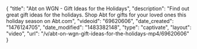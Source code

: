 {
    "title": "Abt on WGN - Gift Ideas for the Holidays",
    "description": "Find out great gift ideas for the holidays. Shop Abt for gifts for your loved ones this holiday season on Abt.com",
    "videoid": "69620606",
    "date_created": "1476124705",
    "date_modified": "1483382148",
    "type": "captivate",
    "layout": "video",
    "url": "\/v\/abt-on-wgn-gift-ideas-for-the-holidays-mp4\/69620606"
}